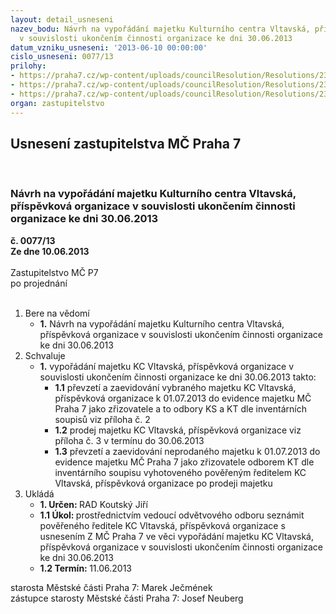 ```yaml
---
layout: detail_usneseni
nazev_bodu: Návrh na vypořádání majetku Kulturního centra Vltavská, příspěvková organizace
  v souvislosti ukončením činnosti organizace ke dni 30.06.2013
datum_vzniku_usneseni: '2013-06-10 00:00:00'
cislo_usneseni: 0077/13
prilohy:
- https://praha7.cz/wp-content/uploads/councilResolution/Resolutions/23268/5-13-majetek_k_31.05.2013_-_komplet.pdf
- https://praha7.cz/wp-content/uploads/councilResolution/Resolutions/23268/5-13-vybran%c3%bd_majetek_-ks,_kt.pdf
- https://praha7.cz/wp-content/uploads/councilResolution/Resolutions/23268/5-13-usnesen%c3%ad_rm%c4%8d_p7_%c4%8d._0451_13-r_z_%c4%8d._31_ze_dne_07.06.2013.doc
organ: zastupitelstvo
---
```

<div id="ucUsn_pList" class="usn">
	<span><h2>Usnesení zastupitelstva MČ Praha 7 </h2>
<br></span><div class="standBody">
<span><h3>Návrh na vypořádání majetku Kulturního centra Vltavská, příspěvková organizace v souvislosti ukončením činnosti organizace ke dni 30.06.2013</h3></span><div class="center">
		<strong>č. 0077/13</strong><br>
	</div>
<div class="center">
		<strong>Ze dne 10.06.2013</strong><br><br>
	</div>Zastupitelstvo MČ P7<br> po projednání<br><br><ol>
<li>Bere na vědomí<ul><li>
<strong>1.</strong> Návrh na vypořádání majetku Kulturního centra Vltavská, příspěvková organizace v souvislosti ukončením činnosti organizace ke dni 30.06.2013</li></ul>
</li>
<li>Schvaluje<ul><li>
<strong>1.</strong> vypořádání majetku KC Vltavská, příspěvková organizace v souvislosti ukončením činnosti organizace ke dni 30.06.2013 takto:<ul>
<li>
<strong>1.1</strong> převzetí a zaevidování vybraného majetku KC Vltavská, příspěvková organizace k 01.07.2013 do evidence majetku MČ Praha 7 jako zřizovatele a to odbory KS a KT dle inventárních soupisů viz příloha č. 2  </li>
<li>
<strong>1.2</strong> prodej majetku KC Vltavská, příspěvková organizace viz příloha č. 3 v termínu do 30.06.2013 </li>
<li>
<strong>1.3</strong> převzetí a zaevidování neprodaného majetku k 01.07.2013 do evidence majetku MČ Praha 7 jako zřizovatele odborem KT dle inventárního soupisu vyhotoveného pověřeným ředitelem KC Vltavská, příspěvková organizace po prodeji majetku          </li>
</ul>
</li></ul>
</li>
<li>Ukládá<ul>
<li>
<strong>1. Určen: </strong>RAD Koutský Jiří</li>
<li>
<strong>1.1 Úkol: </strong>prostřednictvím vedoucí odvětvového odboru seznámit pověřeného ředitele KC Vltavská, příspěvková organizace s usnesením Z MČ Praha 7 ve věci vypořádání majetku KC Vltavská, příspěvková organizace v souvislosti ukončením činnosti organizace ke dni 30.06.2013</li>
<li>
<strong>1.2 Termín: </strong>11.06.2013</li>
</ul>
</li>
</ol>starosta Městské části Praha 7: Marek Ječmének<br>zástupce starosty Městské části Praha 7: Josef Neuberg
</div>
</div>